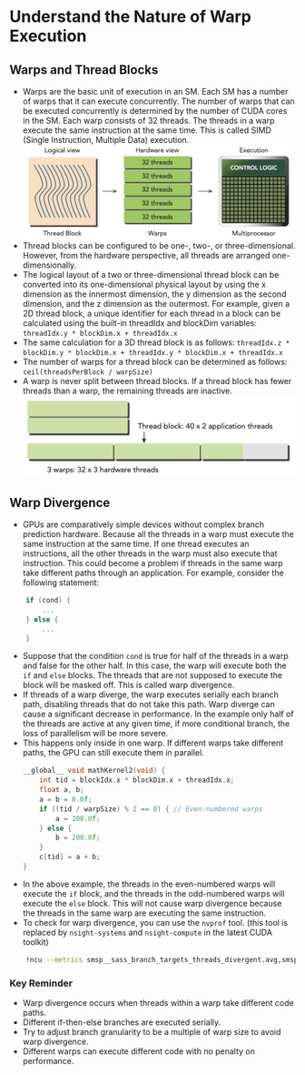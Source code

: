 # Understand the Nature of Warp Execution

## Warps and Thread Blocks
- Warps are the basic unit of execution in an SM. Each SM has a number of warps that it can execute concurrently. The number of warps that can be executed concurrently is determined by the number of CUDA cores in the SM. Each warp consists of 32 threads. The threads in a warp execute the same instruction at the same time. This is called SIMD (Single Instruction, Multiple Data) execution. 
![Warps Execution Views](./images/WarpExecutionViews.png)
- Thread blocks can be configured to be one-, two-, or three-dimensional. However, from the hardware perspective, all threads are arranged one-dimensionally.
- The logical layout of a two or three-dimensional thread block can be converted into its one-dimensional physical layout by using the x dimension as the innermost dimension, the y dimension as the second dimension, and the z dimension as the outermost. For example, given a 2D thread block, a unique identifier for each thread in a block can be calculated using the built-in threadIdx and blockDim variables: `threadIdx.y * blockDim.x + threadIdx.x`
- The same calculation for a 3D thread block is as follows: `threadIdx.z * blockDim.y * blockDim.x + threadIdx.y * blockDim.x + threadIdx.x`
- The number of warps for a thread block can be determined as follows: `ceil(threadsPerBlock / warpSize)`
- A warp is never split between thread blocks. If a thread block has fewer threads than a warp, the remaining threads are inactive. 
![Two-Dimensional Thread Block](./images/TwoDimensionalThreadBlock.png)

## Warp Divergence
- GPUs are comparatively simple devices without complex branch prediction hardware. Because all the threads in a warp must execute the same instruction at the same time. If one thread executes an instructions, all the other threads in the warp must also execute that instruction. This could become a problem if threads in the same warp take different paths through an application. For example, consider the following statement:
```cpp
    if (cond) { 
        ...
    } else {
        ... 
    }
```
- Suppose that the condition `cond` is true for half of the threads in a warp and false for the other half. In this case, the warp will execute both the `if` and `else` blocks. The threads that are not supposed to execute the block will be masked off. This is called warp divergence.
- If threads of a warp diverge, the warp executes serially each branch path, disabling threads that do not take this path. Warp diverge can cause a significant decrease in performance. In the example only half of the threads are active at any given time, if more conditional branch, the loss of parallelism will be more severe.
- This happens only inside in one warp. If different warps take different paths, the GPU can still execute them in parallel.
    ```cpp
    __global__ void mathKernel2(void) {
        int tid = blockIdx.x * blockDim.x + threadIdx.x; 
        float a, b;
        a = b = 0.0f;
        if ((tid / warpSize) % 2 == 0) { // Even-numbered warps
            a = 100.0f;
        } else {
            b = 200.0f;
        }
        c[tid] = a + b;
    }
    ```
- In the above example, the threads in the even-numbered warps will execute the `if` block, and the threads in the odd-numbered warps will execute the `else` block. This will not cause warp divergence because the threads in the same warp are executing the same instruction.
- To check for warp divergence, you can use the `nvprof` tool. (this tool is replaced by `nsight-systems` and `nsight-compute` in the latest CUDA toolkit)
```bash
    !ncu --metrics smsp__sass_branch_targets_threads_divergent.avg,smsp__sass_branch_targets_threads_divergent.sum ./test
```
### Key Reminder
- Warp divergence occurs when threads within a warp take different code paths.
- Different if-then-else branches are executed serially.
- Try to adjust branch granularity to be a multiple of warp size to avoid warp divergence.
- Different warps can execute different code with no penalty on performance.
